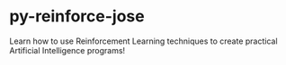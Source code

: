 # py-reinforce-jose
Learn how to use Reinforcement Learning techniques to create practical Artificial Intelligence programs!

